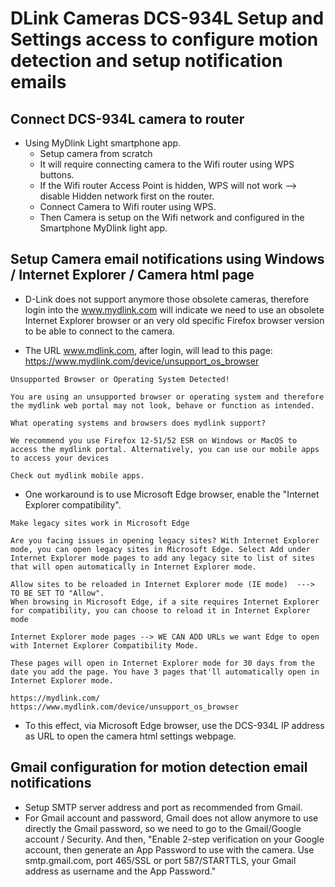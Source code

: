 # DLink Cameras DCS-934L Setup and Settings access to configure motion detection and setup notification emails

## Connect DCS-934L camera to router

- Using MyDlink Light smartphone app.
  - Setup camera from scratch
  - It will require connecting camera to the Wifi router using WPS buttons.
  - If the Wifi router Access Point is hidden, WPS will not work --> disable Hidden network first on the router.
  - Connect Camera to Wifi router using WPS.
  - Then Camera is setup on the Wifi network and configured in the Smartphone MyDlink light app.
 
## Setup Camera email notifications using Windows / Internet Explorer / Camera html page

- D-Link does not support anymore those obsolete cameras, therefore login into the www.mydlink.com will indicate we need to use an obsolete Internet Explorer browser or an very old specific Firefox browser version to be able to connect to the camera.

- The URL www.mdlink.com, after login, will lead to this page: https://www.mydlink.com/device/unsupport_os_browser
```
Unsupported Browser or Operating System Detected!

You are using an unsupported browser or operating system and therefore the mydlink web portal may not look, behave or function as intended.

What operating systems and browsers does mydlink support?

We recommend you use Firefox 12-51/52 ESR on Windows or MacOS to access the mydlink portal. Alternatively, you can use our mobile apps to access your devices

Check out mydlink mobile apps.
```

- One workaround is to use Microsoft Edge browser, enable the "Internet Explorer compatibility".
```
Make legacy sites work in Microsoft Edge

Are you facing issues in opening legacy sites? With Internet Explorer mode, you can open legacy sites in Microsoft Edge. Select Add under Internet Explorer mode pages to add any legacy site to list of sites that will open automatically in Internet Explorer mode.

Allow sites to be reloaded in Internet Explorer mode (IE mode)  ---> TO BE SET TO "Allow".
When browsing in Microsoft Edge, if a site requires Internet Explorer for compatibility, you can choose to reload it in Internet Explorer mode

Internet Explorer mode pages --> WE CAN ADD URLs we want Edge to open with Internet Explorer Compatibility Mode.

These pages will open in Internet Explorer mode for 30 days from the date you add the page. You have 3 pages that'll automatically open in Internet Explorer mode.

https://mydlink.com/
https://www.mydlink.com/device/unsupport_os_browser
```
- To this effect, via Microsoft Edge browser, use the DCS-934L IP address as URL to open the camera html settings webpage.

## Gmail configuration for motion detection email notifications

- Setup SMTP server address and port as recommended from Gmail.
- For Gmail account and password, Gmail does not allow anymore to use directly the Gmail password, so we need to go to the Gmail/Google account / Security. And then, "Enable 2-step verification on your Google account, then generate an App Password to use with the camera.  Use smtp.gmail.com, port 465/SSL or port 587/STARTTLS, your Gmail address as username and the App Password."
